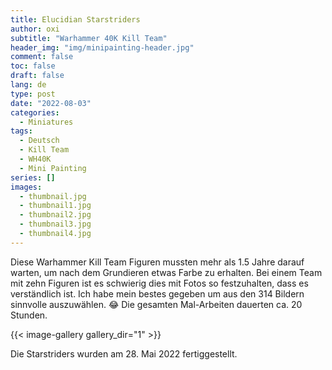 ```yaml
---
title: Elucidian Starstriders
author: oxi
subtitle: "Warhammer 40K Kill Team"
header_img: "img/minipainting-header.jpg"
comment: false
toc: false
draft: false
lang: de
type: post
date: "2022-08-03"
categories:
  - Miniatures
tags:
  - Deutsch
  - Kill Team
  - WH40K
  - Mini Painting
series: []
images:
  - thumbnail.jpg
  - thumbnail1.jpg
  - thumbnail2.jpg
  - thumbnail3.jpg
  - thumbnail4.jpg
---
```

Diese Warhammer Kill Team Figuren mussten mehr als 1.5 Jahre darauf warten, um nach dem Grundieren etwas Farbe zu erhalten. Bei einem Team mit zehn Figuren ist es schwierig dies mit Fotos so festzuhalten, dass es verständlich ist. Ich habe mein bestes gegeben um aus den 314 Bildern sinnvolle auszuwählen. 😂
Die gesamten Mal-Arbeiten dauerten ca. 20 Stunden.

{{< image-gallery gallery_dir="1" >}}

Die Starstriders wurden am 28. Mai 2022 fertiggestellt.
